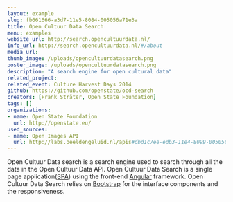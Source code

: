 ```yaml
---
layout: example
slug: fb661666-a3d7-11e5-8084-005056a71e3a
title: Open Cultuur Data Search
menu: examples
website_url: http://search.opencultuurdata.nl/
info_url: http://search.opencultuurdata.nl/#/about
media_url: 
thumb_image: /uploads/opencultuurdatasearch.png
poster_image: /uploads/opencultuurdatasearch.png
description: "A search engine for open cultural data"
related_project: 
related_event: Culture Harvest Days 2014
github: https://github.com/openstate/ocd-search
creators: [Frank Sträter, Open State Foundation]
tags: []
organizations: 
- name: Open State Foundation
  url: http://openstate.eu/
used_sources: 
- name: Open Images API
  url: http://labs.beeldengeluid.nl/apis#dbd1c7ee-edb3-11e4-8099-005056a71e3a
---
```


Open Cultuur Data search is a search engine used to search through all the data in the Open Cultuur Data API. Open Cultuur Data Search is a single page application([SPA](http://en.wikipedia.org/wiki/Single-page_application)) using the front-end [Angular](https://angularjs.org/) framework. Open Cultuur Data Search relies on [Bootstrap](http://getbootstrap.com/) for the interface components and the responsiveness.
